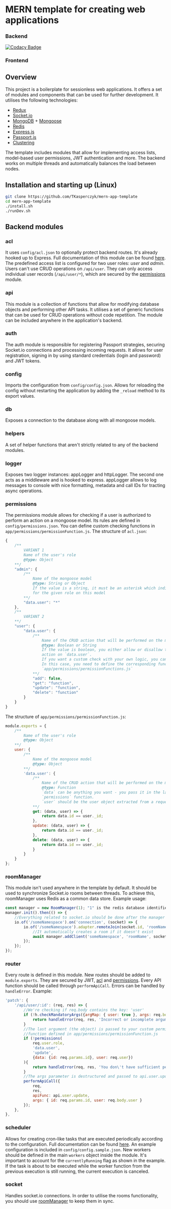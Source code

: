 # MERN template for creating web applications

### Backend

[![Codacy Badge](https://api.codacy.com/project/badge/Grade/d1b1e2a8fec645d28b80009b980f7eac)](https://www.codacy.com/manual/Sarithis/mern-app-template-backend?utm_source=github.com&amp;utm_medium=referral&amp;utm_content=TKasperczyk/mern-app-template-backend&amp;utm_campaign=Badge_Grade)

### Frontend

## Overview
This project is a boilerplate for sessionless web applications. It offers a set of modules and components that can be used for further development. It utilises the following technologies:
- [Redux](https://redux.js.org/)
- [Socket.io](https://socket.io/)
- [MongoDB](https://www.mongodb.com/) + [Mongoose](https://mongoosejs.com/)
- [Redis](https://redis.io/)
- [Express.js](https://expressjs.com/)
- [Passport.js](http://www.passportjs.org/)
- [Clustering](https://nodejs.org/api/cluster.html)

The template includes modules that allow for implementing access lists, model-based user permissions, JWT authentication and more. The backend works on multiple threads and automatically balances the load between nodes.

## Installation and starting up (Linux)
```bash
git clone https://github.com/TKasperczyk/mern-app-template
cd mern-app-template
./install.sh
./runDev.sh
```

## Backend modules
### acl
It uses `config/acl.json` to optionally protect backend routes. It's already hooked up to Express. Full documentation of this module can be found [here](https://github.com/nyambati/express-acl). The predefined access list is configured for two user roles: *user* and *admin*. Users can't use CRUD operations on `/api/user`. They can only access individual user records (`/api/user/*`), which are secured by the [permissions](https://github.com/TKasperczyk/mern-app-template#permissions) module.
### api
This module is a collection of functions that allow for modifying database objects and performing other API tasks. It utilises a set of generic functions that can be used for CRUD operations without code repetition. The module can be included anywhere in the application's backend. 
### auth
The auth module is responsible for registering Passport strategies, securing Socket.io connections and processing incoming requests. It allows for user registration, signing in by using standard credentials (login and password) and JWT tokens.
### config
Imports the configuration from `config/config.json`. Allows for reloading the config without restarting the application by adding the `_reload` method to its export values. 
### db
Exposes a connection to the database along with all mongoose models.
### helpers
A set of helper functions that aren't strictly related to any of the backend modules.
### logger
Exposes two logger instances: appLogger and httpLogger. The second one acts as a middleware and is hooked to express. appLogger allows to log messages to console with nice formatting, metadata and call IDs for tracting async operations.
### permissions
The permissions module allows for checking if a user is authorized to perform an action on a mongoose model. Its rules are defined in `config/permissions.json`. 
You can define custom checking functions in `app/permissions/permissionFunction.js`. 
The structure of `acl.json`:
```javascript
{
    /**
        VARIANT 1
        Name of the user's role
        @type: Object
    **/
    "admin": {
        /**
            Name of the mongoose model
            @type: String or Object
            If the value is a string, it must be an asterisk which indicates that every action is allowed 
            for the given role on this model
        **/
        "data.user": "*"
    },
    /**
        VARIANT 2
    **/
    "user": {
        "data.user": {
            /**
                Name of the CRUD action that will be performed on the model: add, get, update, delete
                @type: Boolean or String
                If the value is boolean, you either allow or disallow the user role to perform the given 
                action on `data.user`. 
                If you want a custom check with your own logic, you can use the string: "function". 
                In this case, you need to define the corresponding function in 
                `app/permissions/permissionFunctions.js`
            **/
            "add": false,
            "get": "function",
            "update": "function",
            "delete": "function"
        }
    }
}
```
The structure of `app/permissions/permissionFunction.js`:
```javascript
module.exports = {
    /**
        Name of the user's role
        @type: Object
    **/
    user: {
        /**
            Name of the mongoose model
            @type: Object
        **/
        'data.user': {
            /**
                Name of the CRUD action that will be performed on the model: add, get, update, delete
                @type: Function
                `data` can be anything you want - you pass it in the last optional argument to the 
                `permissions` function.
                `user` should be the user object extracted from a request
            **/
            get: (data, user) => {
                return data.id == user._id;
            },
            update: (data, user) => {
                return data.id == user._id;
            },
            delete: (data, user) => {
                return data.id == user._id;
            }
        }
    }
};
```
### roomManager
This module isn't used anywhere in the template by default. It should be used to synchronize Socket.io rooms between threads. To achieve this, roomManager uses Redis as a common data store. Example usage:
```javascript
const manager = new RoomManager(1); "1" is the redis database identifier
manager.init().then(() => {
    //Everything related to socket.io should be done after the manager initialization
    io.of('/someNamespace').on('connection', (socket) => {
        io.of('/someNamespace').adapter.remoteJoin(socket.id, 'roomName', async (error) => {
            //It automatically creates a room if it doesn't exist
            await manager.addClient('someNamespace', 'roomName', socket.id);
        });
    });
});
```
### router
Every route is defined in this module. New routes should be added to `module.exports`. They are secured by JWT, [acl](https://github.com/TKasperczyk/mern-app-template#acl) and [permissions](https://github.com/TKasperczyk/mern-app-template#permissions). Every API function should be called through `performApiCall`. Errors can be handled by `handleError`. Example:
```javascript
'patch': {
    '/api/user/:id': (req, res) => {
        //We're checking if req.body contains the key: 'user'
        if (!h.checkMandatoryArgs({argMap: { user: true }, args: req.body})){
            return handleError(req, res, 'Incorrect or incomplete arguments');
        }
        //The last argument (the object) is passed to your custom permission validating 
        //function defined in app/permissions/permissionFunction.js
        if (!permissions(
            req.user.role, 
            'data.user', 
            'update', 
            {data: {id: req.params.id}, user: req.user})
        ){
            return handleError(req, res, 'You don\'t have sufficient permissions to perform this action');
        }
        //The args parameter is destructured and passed to api.user.update 
        performApiCall({
            req, 
            res, 
            apiFunc: api.user.update, 
            args: { id: req.params.id, user: req.body.user }
        });
    },
},
```
### scheduler
Allows for creating cron-like tasks that are executed periodically according to the configuration. Full documentation can be found [here](https://github.com/node-schedule). An example configuration is included in `config/config.sample.json`. New workers should be defined in the main `workers` object inside the module. It's important to account for the `currentlyRunning` flag as shown in the example. If the task is about to be executed while the worker function from the previous execution is still running, the current execution is canceled. 
### socket
Handles socket.io connections. In order to utilise the rooms functionality, you should use [roomManager](https://github.com/TKasperczyk/mern-app-template#roomManager) to keep them in sync. 